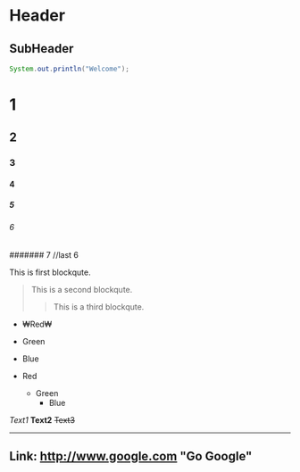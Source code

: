 Header
================

SubHeader
---------

```java
System.out.println("Welcome");
```

# 1
## 2
### 3
#### 4
##### 5
###### 6
####### 7 //last 6

This is first blockqute.
> This is a second blockqute.
>> This is a third blockqute.

* ₩Red₩
* Green
* Blue

* Red
  * Green
    * Blue
    
*Text1*
**Text2**
~~Text3~~

********************************    
Link: http://www.google.com "Go Google"
--------------------------------
